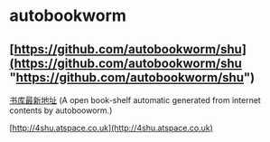 autobookworm
===
##
## [https://github.com/autobookworm/shu](https://github.com/autobookworm/shu "https://github.com/autobookworm/shu") ##
[书库最新地址](http://4shu.atspace.co.uk) (A open book-shelf automatic generated from internet contents by autobooworm.)

[http://4shu.atspace.co.uk](http://4shu.atspace.co.uk)
